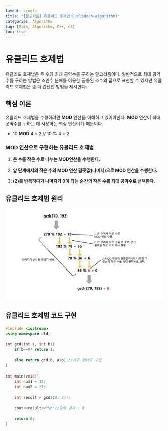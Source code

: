 ```yaml
---
layout: single
title: "[알고리즘] 유클리드 호제법(Euclidean-algorithm)"
categories: Algorithm
tag: [Math, Algorithm, C++, CS]
toc: true
---
```


# 유클리드 호제법

 유클리드 호제법은 두 수의 최대 공약수를 구하는 알고리즘이다. 일반적으로 최대 공약수를 구하는 방법은 소인수 분해를 이용한 공통된 소수의 곱으로 표현할 수 있지만 유클리드 호제법은 좀 더 간단한 방법을 제시한다.

## 핵심 이론

유클리드 호제법을 수행하려면 **MOD** 연산을 이해하고 있어야한다. **MOD** 연산이 최대 공약수를 구하는 데 사용하는 핵심 연산이기 때문이다.

- 10 **MOD** 4 = 2 // 10 % 4 = 2

### MOD 연산으로 구현하는 유클리드 호제법

1. **큰 수를 작은 수로 나누는 MOD연산을 수행한다.**

2. **앞 단계에서의 작은 수와 MOD 연산 결괏값(나머지)으로 MOD 연산을 수행한다.**

3. **(2)를 반복하다가 나머지가 0이 되는 순간의 작은 수를 최대 공약수로 선택한다.**

## 유클리드 호제법 원리

![Alt text](/assets/Alimages/gcd.png)

## 유클리드 호제법 코드 구현

```cpp
#include <iostream>
using namespace std;

int gcd(int a, int b){
    if(b==0) return a;

    else return gcd(b, a%b);//재귀 형태로 구현
}

int main(void){
    int num1 = 18;
    int num2 = 27;

    int result = gcd(18, 27);

    cout<<result<<"\n"//출력 결과 : 9

    return 0;
}
```